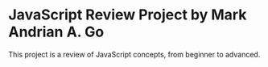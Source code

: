 # JavaScript Review Project by Mark Andrian A. Go
This project is a review of JavaScript concepts, from beginner to advanced.